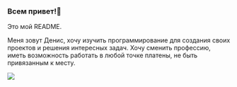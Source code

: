### Всем привет!👋

Это мой README.

Меня зовут Денис, хочу изучить программирование для создания своих проектов и решения интересных задач. Хочу сменить профессию, иметь возможность работать в любой точке платены, не быть привязанным к месту.

![](http://github-profile-summary-cards.vercel.app/api/cards/profile-details?username=Zordonlord&theme=transparent)
